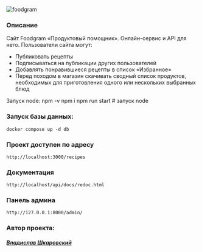 ![foodgram](https://github.com/0z0nize/foodgram-project-react/assets/112638163/4a57b75d-30db-48b4-a580-beb3f9c9c9ba)

### Описание

Cайт Foodgram «Продуктовый помощник». Онлайн-сервис и API для него. 
Пользователи сайта могут:
* Публиковать рецепты
* Подписываться на публикации других пользователей 
* Добавлять понравившиеся рецепты в список «Избранное»
* Перед походом в магазин скачивать сводный список продуктов, необходимых для приготовления одного или нескольких выбранных блюд

Запуск node:
npm -v
npm i
npm run start # запуск node

### Запуск базы данных:
```
docker compose up -d db
```

### Проект доступен по адресу
```
http://localhost:3000/recipes
```
### Документация
```
http://localhost/api/docs/redoc.html
```
### Панель админа
```
http://127.0.0.1:8000/admin/
```

### Автор проекта:
#### [_Владислав Шкаровский_](https://github.com/0z0nize)

